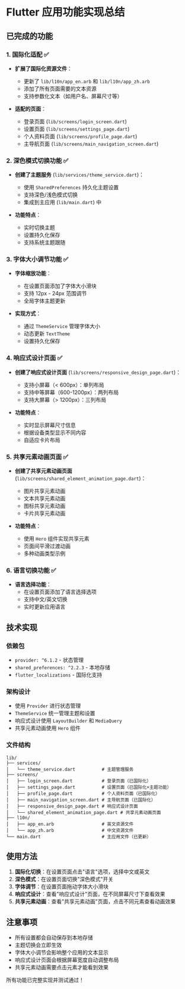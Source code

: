 # Flutter 应用功能实现总结

## 已完成的功能

### 1. 国际化适配 ✅
- **扩展了国际化资源文件**：
  - 更新了 `lib/l10n/app_en.arb` 和 `lib/l10n/app_zh.arb`
  - 添加了所有页面需要的文本资源
  - 支持参数化文本（如用户名、屏幕尺寸等）

- **适配的页面**：
  - 登录页面 (`lib/screens/login_screen.dart`)
  - 设置页面 (`lib/screens/settings_page.dart`)
  - 个人资料页面 (`lib/screens/profile_page.dart`)
  - 主导航页面 (`lib/screens/main_navigation_screen.dart`)

### 2. 深色模式切换功能 ✅
- **创建了主题服务** (`lib/services/theme_service.dart`)：
  - 使用 `SharedPreferences` 持久化主题设置
  - 支持深色/浅色模式切换
  - 集成到主应用 (`lib/main.dart`) 中

- **功能特点**：
  - 实时切换主题
  - 设置持久化保存
  - 支持系统主题跟随

### 3. 字体大小调节功能 ✅
- **字体缩放功能**：
  - 在设置页面添加了字体大小滑块
  - 支持 12px - 24px 范围调节
  - 全局字体主题更新

- **实现方式**：
  - 通过 `ThemeService` 管理字体大小
  - 动态更新 `TextTheme`
  - 设置持久化保存

### 4. 响应式设计页面 ✅
- **创建了响应式设计页面** (`lib/screens/responsive_design_page.dart`)：
  - 支持小屏幕（< 600px）：单列布局
  - 支持中等屏幕（600-1200px）：两列布局
  - 支持大屏幕（> 1200px）：三列布局

- **功能特点**：
  - 实时显示屏幕尺寸信息
  - 根据设备类型显示不同内容
  - 自适应卡片布局

### 5. 共享元素动画页面 ✅
- **创建了共享元素动画页面** (`lib/screens/shared_element_animation_page.dart`)：
  - 图片共享元素动画
  - 文本共享元素动画
  - 图标共享元素动画
  - 卡片共享元素动画

- **功能特点**：
  - 使用 `Hero` 组件实现共享元素
  - 页面间平滑过渡动画
  - 多种动画类型示例

### 6. 语言切换功能 ✅
- **语言选择功能**：
  - 在设置页面添加了语言选择选项
  - 支持中文/英文切换
  - 实时更新应用语言

## 技术实现

### 依赖包
- `provider: ^6.1.2` - 状态管理
- `shared_preferences: ^2.2.3` - 本地存储
- `flutter_localizations` - 国际化支持

### 架构设计
- 使用 `Provider` 进行状态管理
- `ThemeService` 统一管理主题和设置
- 响应式设计使用 `LayoutBuilder` 和 `MediaQuery`
- 共享元素动画使用 `Hero` 组件

### 文件结构
```
lib/
├── services/
│   └── theme_service.dart          # 主题管理服务
├── screens/
│   ├── login_screen.dart           # 登录页面（已国际化）
│   ├── settings_page.dart          # 设置页面（已国际化+主题功能）
│   ├── profile_page.dart           # 个人资料页面（已国际化）
│   ├── main_navigation_screen.dart # 主导航页面（已国际化）
│   ├── responsive_design_page.dart # 响应式设计页面
│   └── shared_element_animation_page.dart # 共享元素动画页面
├── l10n/
│   ├── app_en.arb                  # 英文资源文件
│   └── app_zh.arb                  # 中文资源文件
└── main.dart                       # 主应用文件（已更新）
```

## 使用方法

1. **国际化切换**：在设置页面点击"语言"选项，选择中文或英文
2. **深色模式**：在设置页面切换"深色模式"开关
3. **字体调节**：在设置页面拖动字体大小滑块
4. **响应式设计**：查看"响应式设计"页面，在不同屏幕尺寸下查看效果
5. **共享元素动画**：查看"共享元素动画"页面，点击不同元素查看动画效果

## 注意事项

- 所有设置都会自动保存到本地存储
- 主题切换会立即生效
- 字体大小调节会影响整个应用的文本显示
- 响应式设计页面会根据屏幕宽度自动调整布局
- 共享元素动画需要点击元素才能看到效果

所有功能已完整实现并测试通过！
